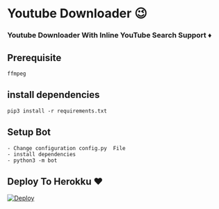 # Youtube Downloader 😉

### Youtube Downloader With Inline YouTube Search Support ♦️

## Prerequisite
    ffmpeg
  
    
## install dependencies
    pip3 install -r requirements.txt


## Setup Bot
    - Change configuration config.py  File
    - install dependencies
    - python3 -m bot
    
## Deploy To Herokku ❤️
[![Deploy](https://www.herokucdn.com/deploy/button.svg)](https://heroku.com/deploy?template=https://github.com/kannan5678900/YouTube-Downloader/tree/master)
